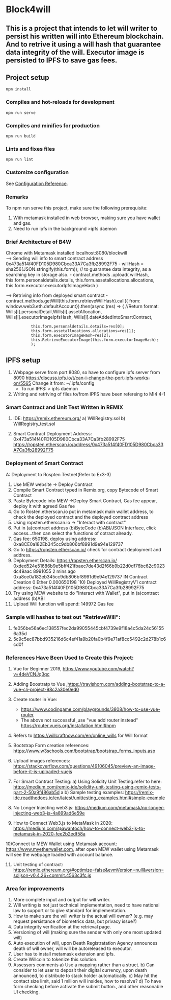 # Block4will
## This is a project that intends to let will writer to persist his written will into Ethereum blockchain. And to retrive it using a will hash that guarantee data integrity of the will. Executor image is persisted to IPFS to save gas fees.


## Project setup
```
npm install
```

### Compiles and hot-reloads for development
```
npm run serve
```

### Compiles and minifies for production
```
npm run build
```

### Lints and fixes files
```
npm run lint
```

### Customize configuration
See [Configuration Reference](https://cli.vuejs.org/config/).


### Remarks
To npm run serve this project, make sure the following prerequisite:
1) With metamask installed in web browser, making sure you have wallet and gas.
2) Need to run ipfs in the background >ipfs daemon 

### Brief Architecture of B4W
Chrome with Metamask installed
localhost:8080/blockwill        
--> Sending will info to smart contract address 0x473a514f40FD105D980Cbca33A7Ca3fb28992F75
    - willHash = sha256(JSON.stringify(this.form)); // to guarantee data integrity, as a searching key in storage also.
    - contract.methods
          .upload(
            willHash,            
            this.form.personaldetails.details,
            this.form.assetallocations.allocations,
            this.form.executor.executorIpfsImageHash
          )

--> Retriving info from deployed smart contract 
    - contract.methods.getWill(this.form.retrieveWillHash).call({
               from: window.web3.eth.defaultAccount}).then(async (res) => {
               //Return format: Wills[i].personalDetail,Wills[i].assetAllocation, Wills[i].executorImageIpfsHash, Wills[i].dateAddedIntoSmartContract, 
            
               this.form.personaldetails.details=res[0];  
               this.form.assetallocations.allocations=res[1]; 
               this.form.executorImageHash=res[2];
               this.RetrieveExecutorImage(this.form.executorImageHash);
               );

## IPFS setup
1) Webpage serve from port 8080, so have to configure ipfs server from 8090
   https://discuss.ipfs.io/t/can-i-change-the-port-ipfs-works-on/5565 
   Change it from: ~/.ipfs/config
   * To run IPFS: > ipfs daemon
2) Writing and retriving of files to/from IPFS have been refereing to MI4 4-1


### Smart Contract and Unit Test Written in REMIX 
1) IDE: https://remix.ethereum.org/
   a) WillRegistry.sol
   b) WillRegistry_test.sol

2) Smart Contract Deployment Address:
   0x473a514f40FD105D980Cbca33A7Ca3fb28992F75
   https://ropsten.etherscan.io/address/0x473a514f40FD105D980Cbca33A7Ca3fb28992F75


### Deployment of Smart Contract
A: Deployment to Rospten Testnet(Refer to Ex3-3)
   1) Use MEW website -> Deploy Contract
   2) Compile Smart Contract typed in Remix.org, copy Bytecode of Smart Contract
   3) Paste Bytecode into MEW ->Deploy Smart Contract, Gas fee appear, deploy it with agreed Gas fee
   4) Go to Rosten.etherscan.io put in metamask main wallet address, to check the deployed contract and the deployed contract address
   5) Using ropsten.etherscan.io -> "Interact with contract" 
   6) Put in (a)contract address (b)ByteCode (b)ABI/JSON Interface, click access...then can select the functions of cotract already.  
   7) Gas fee: 650198, deploy using address: 0xa8CE0a182Eb345cc9db806bf8991d9e94e129737
   8) Go to https://ropsten.etherscan.io/ check for contract deployment and address.
   9) Deployment Details: https://ropsten.etherscan.io/
   0xded524e51686b9e5bff421fbaec7de43d2f66b9b22d0df76bc62c9023dc49aac	8991055	2 mins ago	0xa8ce0a182eb345cc9db806bf8991d9e94e129737	 IN 	 Contract Creation	0 Ether	0.000650198
  `10) Deployed WillRegistryV1 contract address: 0x473a514f40FD105D980Cbca33A7Ca3fb28992F75
   11) Try using MEW website to do "Interact with Wallet", put in (a)contract address (b)ABI
   12) Upload Will function will spend: 149972 Gas fee 


### Sample will hashes to test out "RetrieveWill":
1) fe056be56a6ec138557fec2da99055445cbf4739e9f18a4c5da24c561556a35d
2) 5c9c5ec87bbd935216d6c4ef41a9b20fa0b4f9e71af8cc5492c2d278b1c6cd0f


### References Have Been Used to Create this Project:
1) Vue for Beginner 2019, https://www.youtube.com/watch?v=4deVCNJq3qc
2) Adding Boostratp to Vue ,https://travishorn.com/adding-bootstrap-to-a-vue-cli-project-98c2a30e0ed0
3) Create router in Vue: 
    - https://www.codingame.com/playgrounds/3808/how-to-use-vue-router
    - The above not successful ,use "vue add router instead"
       https://router.vuejs.org/installation.html#npm 

4) Refers to  https://willcraftnow.com/en/online_wills for Will format

5) Bootstrap Form creation references: https://www.w3schools.com/bootstrap/bootstrap_forms_inputs.asp

6) Upload images references:    
   https://stackoverflow.com/questions/49106045/preview-an-image-before-it-is-uploaded-vuejs

7) For Smart Contract Testing: 
   a) Using Solidity Unit Testing.refer to here:
https://medium.com/remix-ide/solidity-unit-testing-using-remix-tests-part-2-50a9f486ab5d a
   b) Sample testing examples:
https://remix-ide.readthedocs.io/en/latest/unittesting_examples.html#simple-example

8) No Longer Injecting web3.js: https://medium.com/metamask/no-longer-injecting-web3-js-4a899ad6e59e

9) How to Connect Web3.js to MetaMask in 2020: https://medium.com/@awantoch/how-to-connect-web3-js-to-metamask-in-2020-fee2b2edf58a 

10)Connect to MEW Wallet using Metamask account:
   https://www.myetherwallet.com, after open MEW wallet using Metamask will see the webpage loaded with account balance. 

11) Unit testing of contract:
https://remix.ethereum.org/#optimize=false&evmVersion=null&version=soljson-v0.4.26+commit.4563c3fc.js


### Area for improvements
1) More complete input and output for will writer.
2) Will writing is not just technical implementation, need to have national law to support or to give standard for implementation.
3) How to make sure the will writer is the actual will owner? (e.g. may request persistance of biometrics data, but privacy issue?)
4) Data integrity verification at the retrieval page.
5) Versioning of will (making sure the sender with only one most updated will)
6) Auto execution of will, upon Death Registratation Agency announces death of will owner, will will be autoreleased to executor. 
7) User has to install metamask extension and ipfs.
8) Create Willcoin to tokenize this solution.
9) Assessors comments
   a) Use a mapping rather than a struct.
   b) Can consider to let user to deposit their digital currency, upon death announced, to distribute to stack holder automatically.
   c) May hit the contact size limit, said 1 million will insides, how to resolve?
   d) To have form checking before activate the submit button., and other reasonable UI checking.




